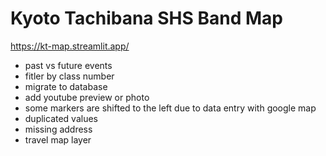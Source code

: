 # Kyoto Tachibana SHS Band Map

https://kt-map.streamlit.app/

- past vs future events
- fitler by class number
- migrate to database
- add youtube preview or photo
- some markers are shifted to the left due to data entry with google map
- duplicated values
- missing address
- travel map layer
